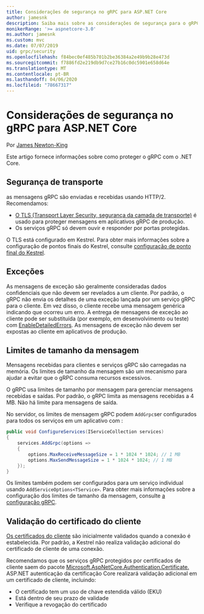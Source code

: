 ```yaml
---
title: Considerações de segurança no gRPC para ASP.NET Core
author: jamesnk
description: Saiba mais sobre as considerações de segurança para o gRPC para ASP.NET Core.
monikerRange: '>= aspnetcore-3.0'
ms.author: jamesnk
ms.custom: mvc
ms.date: 07/07/2019
uid: grpc/security
ms.openlocfilehash: f84bec0ef485b701b2be36384a2e49b9b28e473d
ms.sourcegitcommit: f7886fd2e219db9d7ce27b16c0dc5901e658d64e
ms.translationtype: MT
ms.contentlocale: pt-BR
ms.lasthandoff: 04/06/2020
ms.locfileid: "78667317"
---
```

# <a name="security-considerations-in-grpc-for-aspnet-core"></a>Considerações de segurança no gRPC para ASP.NET Core

Por [James Newton-King](https://twitter.com/jamesnk)

Este artigo fornece informações sobre como proteger o gRPC com o .NET Core.

## <a name="transport-security"></a>Segurança de transporte

as mensagens gRPC são enviadas e recebidas usando HTTP/2. Recomendamos:

* [O TLS (Transport Layer Security, segurança da camada de transporte)](https://tools.ietf.org/html/rfc5246) é usado para proteger mensagens em aplicativos gRPC de produção.
* Os serviços gRPC só devem ouvir e responder por portas protegidas.

O TLS está configurado em Kestrel. Para obter mais informações sobre a configuração de pontos finais do Kestrel, consulte [configuração de ponto final do Kestrel](xref:fundamentals/servers/kestrel#endpoint-configuration).

## <a name="exceptions"></a>Exceções

As mensagens de exceção são geralmente consideradas dados confidenciais que não devem ser revelados a um cliente. Por padrão, o gRPC não envia os detalhes de uma exceção lançada por um serviço gRPC para o cliente. Em vez disso, o cliente recebe uma mensagem genérica indicando que ocorreu um erro. A entrega de mensagens de exceção ao cliente pode ser substituída (por exemplo, em desenvolvimento ou teste) com [EnableDetailedErrors](xref:grpc/configuration#configure-services-options). As mensagens de exceção não devem ser expostas ao cliente em aplicativos de produção.

## <a name="message-size-limits"></a>Limites de tamanho da mensagem

Mensagens recebidas para clientes e serviços gRPC são carregadas na memória. Os limites de tamanho da mensagem são um mecanismo para ajudar a evitar que o gRPC consuma recursos excessivos.

O gRPC usa limites de tamanho por mensagem para gerenciar mensagens recebidas e saídas. Por padrão, o gRPC limita as mensagens recebidas a 4 MB. Não há limite para mensagens de saída.

No servidor, os limites de mensagem gRPC podem `AddGrpc`ser configurados para todos os serviços em um aplicativo com :

```csharp
public void ConfigureServices(IServiceCollection services)
{
    services.AddGrpc(options =>
    {
        options.MaxReceiveMessageSize = 1 * 1024 * 1024; // 1 MB
        options.MaxSendMessageSize = 1 * 1024 * 1024; // 1 MB
    });
}
```

Os limites também podem ser configurados para um serviço individual usando `AddServiceOptions<TService>`. Para obter mais informações sobre a configuração dos limites de tamanho da mensagem, consulte [a configuração gRPC](xref:grpc/configuration).

## <a name="client-certificate-validation"></a>Validação do certificado do cliente

[Os certificados do cliente](https://tools.ietf.org/html/rfc5246#section-7.4.4) são inicialmente validados quando a conexão é estabelecida. Por padrão, a Kestrel não realiza validação adicional do certificado de cliente de uma conexão.

Recomendamos que os serviços gRPC protegidos por certificados de cliente saem do pacote [Microsoft.AspNetCore.Authentication.Certificate.](xref:security/authentication/certauth) ASP.NET autenticação da certificação Core realizará validação adicional em um certificado de cliente, incluindo:

* O certificado tem um uso de chave estendida válido (EKU)
* Está dentro de seu prazo de validade
* Verifique a revogação do certificado
